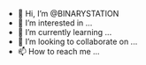 - 👋 Hi, I’m @BINARYSTATION
- 👀 I’m interested in ...
- 🌱 I’m currently learning ...
- 💞️ I’m looking to collaborate on ...
- 📫 How to reach me ...

<!---
BINARYSTATION/BINARYSTATION is a ✨ special ✨ repository because its `README.md` (this file) appears on your GitHub profile.
You can click the Preview link to take a look at your changes.
--->
